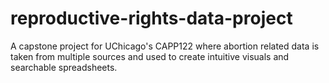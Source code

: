 # reproductive-rights-data-project
A capstone project for UChicago's CAPP122 where abortion related data is taken from multiple sources and used to create intuitive visuals and searchable spreadsheets.
